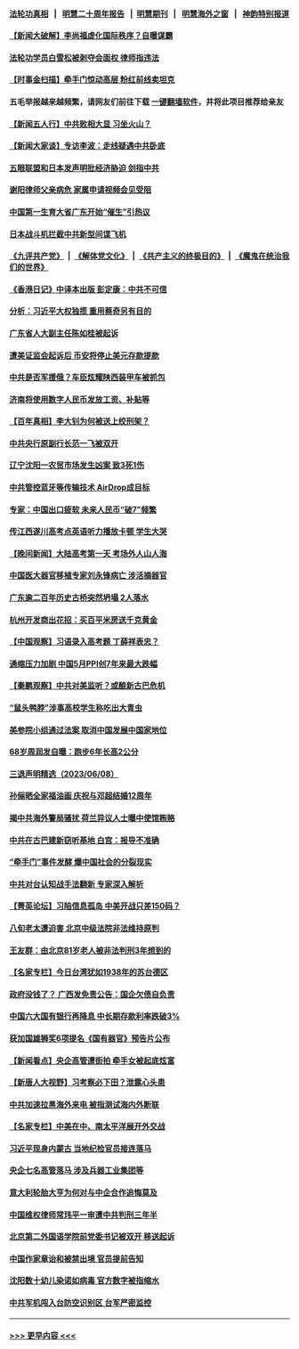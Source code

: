 #### [法轮功真相](https://github.com/gfw-breaker/truth/blob/master/README.md?t=0) &nbsp;&nbsp;|&nbsp;&nbsp; [明慧二十周年报告](https://github.com/gfw-breaker/mh-reports/blob/master/README.md?t=0) &nbsp;&nbsp;|&nbsp;&nbsp;[明慧期刊](https://github.com/gfw-breaker/mh-qikan) &nbsp;&nbsp;|&nbsp;&nbsp; [明慧海外之窗](https://github.com/gfw-breaker/mh-news/blob/master/README.md?t=0) &nbsp;&nbsp;|&nbsp;&nbsp; [神韵特别报道](https://github.com/gfw-breaker/mh-news/blob/master/shenyun.md?t=0)
#### [【新闻大破解】李尚福虚化国际秩序？自曝谋霸](../pages/nsc413/n14013214.md?t=06100043) 
#### [法轮功学员白雪松被剥夺会面权 律师指违法](../pages/nsc413/n14012545.md?t=06100043) 
#### [【时事金扫描】牵手门惊动高层 粉红前线卖坦克](../pages/nsc413/n14012807.md?t=06100043) 
#### 五毛举报越来越频繁，请网友们前往下载 [一键翻墙软件](https://github.com/gfw-breaker/ssr-accounts)，并将此项目推荐给亲友
#### [【新闻五人行】中共败相大显 习坐火山？](../pages/nsc413/n14013320.md?t=06100043) 
#### [【新闻大家谈】专访李波：走线疑遇中共卧底](../pages/nsc413/n14013229.md?t=06100043) 
#### [五眼联盟和日本发声明批经济胁迫 剑指中共](../pages/nsc413/n14013308.md?t=06100043) 
#### [谢阳律师父亲病危 家属申请视频会见受阻](../pages/nsc413/n14013006.md?t=06100043) 
#### [中国第一生育大省广东开始“催生”引热议](../pages/nsc413/n14012641.md?t=06100043) 
#### [日本战斗机拦截中共新型间谍飞机](../pages/nsc413/n14013187.md?t=06100043) 
#### [《九评共产党》](https://github.com/begood0513/9ping.md/blob/master/README.md) &nbsp;|&nbsp; [《解体党文化》](../../../../jtdwh.md/blob/master/README.md)  &nbsp;|&nbsp; [《共产主义的终极目的》](../../../../gczydzjmd.md/blob/master/README.md) &nbsp;|&nbsp; [《魔鬼在统治我们的世界》](../../../../mgztzwmdsj.md/blob/master/README.md) 
#### [《香港日记》中译本出版 彭定康：中共不可信](../pages/nsc413/n14012512.md?t=06100043) 
#### [分析：习近平大权独揽 重用蔡奇另有目的](../pages/nsc413/n14013125.md?t=06100043) 
#### [广东省人大副主任陈如桂被起诉](../pages/nsc413/n14013157.md?t=06100043) 
#### [遭美证监会起诉后 币安将停止美元存款提款](../pages/nsc413/n14013219.md?t=06100043) 
#### [中共是否军援俄？车臣炫耀陕西装甲车被抓包](../pages/nsc413/n14013189.md?t=06100043) 
#### [济南将使用数字人民币发放工资、补贴等](../pages/nsc413/n14013181.md?t=06100043) 
#### [【百年真相】李大钊为何被送上绞刑架？](../pages/nsc413/n14011842.md?t=06100043) 
#### [中共央行原副行长范一飞被双开](../pages/nsc413/n14013175.md?t=06100043) 
#### [辽宁沈阳一农贸市场发生凶案 致3死1伤](../pages/nsc413/n14013055.md?t=06100043) 
#### [中共管控蓝牙等传输技术 AirDrop成目标](../pages/nsc413/n14013101.md?t=06100043) 
#### [专家：中国出口疲软 未来人民币“破7”频繁](../pages/nsc413/n14013081.md?t=06100043) 
#### [传江西遂川高考点英语听力播放卡顿 学生大哭](../pages/nsc413/n14013056.md?t=06100043) 
#### [【晚间新闻】大陆高考第一天 考场外人山人海](../pages/nsc413/n14013070.md?t=06100043) 
#### [中国医大器官移植专家刘永锋病亡 涉活摘器官](../pages/nsc413/n14012776.md?t=06100043) 
#### [广东逾二百年历史古桥突然坍塌 2人落水](../pages/nsc413/n14012833.md?t=06100043) 
#### [杭州开发商出花招：买百平米房送千克黄金](../pages/nsc413/n14012918.md?t=06100043) 
#### [【中国观察】习语录入高考题 丁薛祥表忠？](../pages/nsc413/n14012848.md?t=06100043) 
#### [通缩压力加剧 中国5月PPI创7年来最大跌幅](../pages/nsc413/n14012933.md?t=06100043) 
#### [【秦鹏观察】中共对美监听？或酿新古巴危机](../pages/nsc413/n14012690.md?t=06100043) 
#### [“鼠头鸭脖”涉事高校学生称吃出大青虫](../pages/nsc413/n14012823.md?t=06100043) 
#### [美参院小组通过法案 取消中国发展中国家地位](../pages/nsc413/n14012741.md?t=06100043) 
#### [68岁周润发自曝：跑步6年长高2公分](../pages/nsc413/n14012729.md?t=06100043) 
#### [三退声明精选（2023/06/08）](../pages/nsc413/n14012771.md?t=06100043) 
#### [孙俪晒全家福油画 庆祝与邓超结婚12周年](../pages/nsc413/n14012618.md?t=06100043) 
#### [揭中共海外警局骚扰 荷兰异议人士曝中使馆贿赂](../pages/nsc413/n14012570.md?t=06100043) 
#### [中共在古巴建新窃听基地 白宫：报导不准确](../pages/nsc413/n14012551.md?t=06100043) 
#### [“牵手门”事件发酵 爆中国社会的分裂现实](../pages/nsc413/n14011898.md?t=06100043) 
#### [中共对台认知战手法翻新 专家深入解析](../pages/nsc413/n14011845.md?t=06100043) 
#### [【菁英论坛】习陷信息孤岛 中美开战只差150码？](../pages/nsc413/n14012675.md?t=06100043) 
#### [八旬老太遭迫害 北京中级法院非法维持原判](../pages/nsc413/n14011579.md?t=06100043) 
#### [王友群：由北京81岁老人被非法判刑3年想到的](../pages/nsc413/n14012647.md?t=06100043) 
#### [【名家专栏】今日台湾犹如1938年的苏台德区](../pages/nsc413/n14011699.md?t=06100043) 
#### [政府没钱了？ 广西发免责公告：国企欠债自负责](../pages/nsc413/n14012596.md?t=06100043) 
#### [中国六大国有银行再降息 中长期存款利率跌破3%](../pages/nsc413/n14012514.md?t=06100043) 
#### [获加国雄狮奖6项提名《国有器官》预告片公布](../pages/nsc413/n14012594.md?t=06100043) 
#### [【新闻看点】央企高管遭街拍 牵手女被起底炫富](../pages/nsc413/n14012548.md?t=06100043) 
#### [【新唐人大视野】习考察必下田？泄露心头患](../pages/nsc413/n14012503.md?t=06100043) 
#### [中共加速拉黑海外来电 被指测试海内外断联](../pages/nsc413/n14012543.md?t=06100043) 
#### [【名家专栏】中美在中、南太平洋展开外交战](../pages/nsc413/n14011698.md?t=06100043) 
#### [习近平现身内蒙古 当地纪检官员接连落马](../pages/nsc413/n14012533.md?t=06100043) 
#### [央企七名高管落马 涉及兵器工业集团等](../pages/nsc413/n14012419.md?t=06100043) 
#### [意大利轮胎大亨为何对与中企合作追悔莫及](../pages/nsc413/n14011825.md?t=06100043) 
#### [中国维权律师常玮平一审遭中共判刑三年半](../pages/nsc413/n14012333.md?t=06100043) 
#### [北京第二外国语学院前党委书记被双开 移送起诉](../pages/nsc413/n14012300.md?t=06100043) 
#### [中国作家章诒和被禁出境 官员提前告知](../pages/nsc413/n14012363.md?t=06100043) 
#### [沈阳数十幼儿染诺如病毒 官方数字被指缩水](../pages/nsc413/n14012362.md?t=06100043) 
#### [中共军机闯入台防空识别区 台军严密监控](../pages/nsc413/n14012349.md?t=06100043) 

----
#### [ >>> 更早内容 <<< ](../indexes/nsc413-earlier.md)
